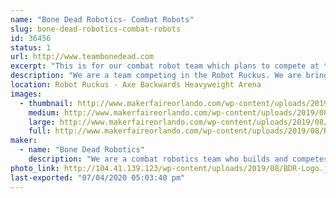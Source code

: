 ```yaml
---
name: "Bone Dead Robotics- Combat Robots"
slug: bone-dead-robotics-combat-robots
id: 36456
status: 1
url: http://www.teambonedead.com
excerpt: "This is for our combat robot team which plans to compete at the Robot Ruckus. We plan to bring our 30lb Sportsman robot \"Reckoning.\" "
description: "We are a team competing in the Robot Ruckus. We are bringing our 30lb Sportsman \"Reckoning\" to compete at the event. We have competed in combat robots for 10 years now and we are proud of all the progress has made with the return of 'Battlebots.' We are also members of our local universities' combat robot club and makerspace which we hope to talk about with the public to further promote interest in STEM."
location: Robot Ruckus - Axe Backwards Heavyweight Arena
images:
  - thumbnail: http://www.makerfaireorlando.com/wp-content/uploads/2019/08/Remedy-Sportsman.jpg
    medium: http://www.makerfaireorlando.com/wp-content/uploads/2019/08/Remedy-Sportsman.jpg
    large: http://www.makerfaireorlando.com/wp-content/uploads/2019/08/Remedy-Sportsman.jpg
    full: http://www.makerfaireorlando.com/wp-content/uploads/2019/08/Remedy-Sportsman.jpg
maker:
  - name: "Bone Dead Robotics"
    description: "We are a combat robotics team who builds and competes fighting robots. "
photo_link: http://104.41.139.123/wp-content/uploads/2019/08/BDR-Logo.jpg
last-exported: "07/04/2020 05:03:40 pm"
---
```

